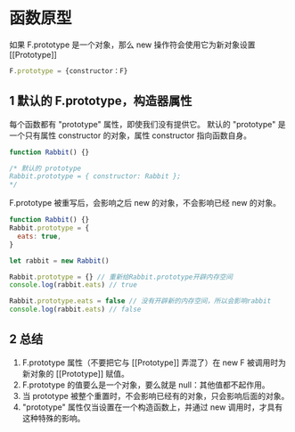# 函数原型

如果 F.prototype 是一个对象，那么 new 操作符会使用它为新对象设置 [[Prototype]]

```js
F.prototype = {constructor：F}
```

## 1 默认的 F.prototype，构造器属性

每个函数都有 "prototype" 属性，即使我们没有提供它。
默认的 "prototype" 是一个只有属性 constructor 的对象，属性 constructor 指向函数自身。

```js
function Rabbit() {}

/* 默认的 prototype
Rabbit.prototype = { constructor: Rabbit };
*/
```

F.prototype 被重写后，会影响之后 new 的对象，不会影响已经 new 的对象。

```js
function Rabbit() {}
Rabbit.prototype = {
  eats: true,
}

let rabbit = new Rabbit()

Rabbit.prototype = {} // 重新给Rabbit.prototype开辟内存空间
console.log(rabbit.eats) // true

Rabbit.prototype.eats = false // 没有开辟新的内存空间，所以会影响rabbit
console.log(rabbit.eats) // false
```

## 2 总结

1. F.prototype 属性（不要把它与 [[Prototype]] 弄混了）在 new F 被调用时为新对象的 [[Prototype]] 赋值。
2. F.prototype 的值要么是一个对象，要么就是 null：其他值都不起作用。
3. 当 prototype 被整个重置时，不会影响已经有的对象，只会影响后面的对象。
4. "prototype" 属性仅当设置在一个构造函数上，并通过 new 调用时，才具有这种特殊的影响。
